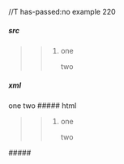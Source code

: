 //T has-passed:no
example 220
##### src
   > > 1.  one
>>
>>     two
##### xml
<?xml version="1.0" encoding="UTF-8"?>
<!DOCTYPE document SYSTEM "CommonMark.dtd">
<document xmlns="http://commonmark.org/xml/1.0">
  <block_quote>
    <block_quote>
      <list type="ordered" start="1" delim="period" tight="false">
        <item>
          <paragraph>
            <text>one</text>
          </paragraph>
          <paragraph>
            <text>two</text>
          </paragraph>
        </item>
      </list>
    </block_quote>
  </block_quote>
</document>
##### html
<blockquote>
<blockquote>
<ol>
<li>
<p>one</p>
<p>two</p>
</li>
</ol>
</blockquote>
</blockquote>
#####
